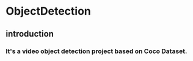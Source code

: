 # ObjectDetection

## introduction
### It's a video object detection project based on Coco Dataset.

